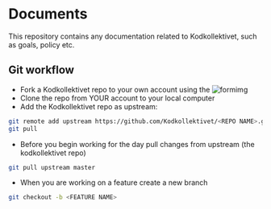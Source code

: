 # Documents

This repository contains any documentation related to
Kodkollektivet, such as goals, policy etc.

## Git workflow

* Fork a Kodkollektivet repo to your own account using the ![formimg](https://sammyk.s3.amazonaws.com/blog/images/2014-05-28/fork.png)
* Clone the repo from YOUR account to your local computer
* Add the Kodkollektivet repo as upstream:

```bash
git remote add upstream https://github.com/Kodkollektivet/<REPO NAME>.git
git pull
```

* Before you begin working for the day pull changes from upstream (the kodkollektivet repo)

```bash
git pull upstream master
```

* When you are working on a feature create a new branch

```bash
git checkout -b <FEATURE NAME>
```





